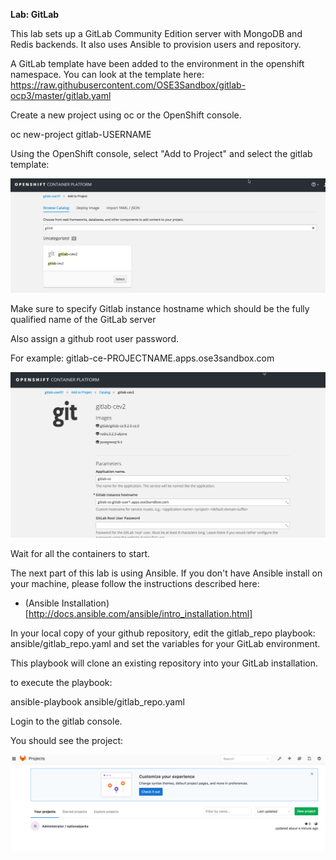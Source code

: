 **Lab: GitLab**

This lab sets up a GitLab Community Edition server with MongoDB and Redis backends. It also uses Ansible to provision users and repository.

A GitLab template have been added to the environment in the openshift namespace. You can look at the template here: https://raw.githubusercontent.com/OSE3Sandbox/gitlab-ocp3/master/gitlab.yaml

Create a new project using oc or the OpenShift console.

oc new-project gitlab-USERNAME

Using the OpenShift console, select "Add to Project" and select the gitlab template:

![image](images/gitlab-1.png)

Make sure to specify Gitlab instance hostname which should be the fully qualified name of the GitLab server

Also assign a github root user password.

For example:  gitlab-ce-PROJECTNAME.apps.ose3sandbox.com

![image](images/gitlab2.png)

Wait for all the containers to start.

The next part of this lab is using Ansible.
If you don't have Ansible install on your machine, please follow the instructions described here:
* (Ansible Installation)[http://docs.ansible.com/ansible/intro_installation.html]


In your local copy of your github repository, edit the gitlab_repo playbook:  ansible/gitlab_repo.yaml and set the variables for your GitLab environment.

This playbook will clone an existing repository into your GitLab installation.

to execute the playbook:

ansible-playbook ansible/gitlab_repo.yaml

Login to the gitlab console.

You should see the project:

![image](images/gitlab-3.png)
  
